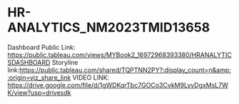 # HR-ANALYTICS_NM2023TMID13658
Dashboard Public Link: https://public.tableau.com/views/MYBook2_16972968393380/HRANALYTICSDASHBOARD  Storyline link:https://public.tableau.com/shared/TQPTNN2PY?:display_count=n&amp;:origin=viz_share_link  VIDEO LINK: https://drive.google.com/file/d/1gWDKqrTbc7GOCo3CvkM9LyvDgxMsL7WK/view?usp=drivesdk 
